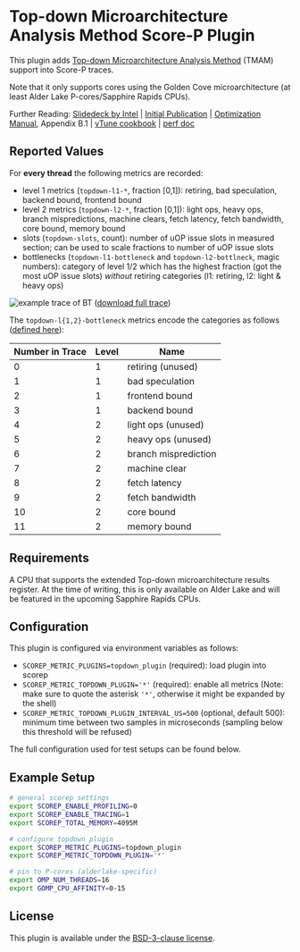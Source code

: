 # Top-down Microarchitecture Analysis Method Score-P Plugin
This plugin adds [Top-down Microarchitecture Analysis Method](https://ieeexplore.ieee.org/document/6844459) (TMAM) support into Score-P traces.

Note that it only supports cores using the Golden Cove microarchitecture (at least Alder Lake P-cores/Sapphire Rapids CPUs).

Further Reading:
[Slidedeck by Intel](https://pdfs.semanticscholar.org/b5e0/1ab1baa6640a39edfa06d556fabd882cdf64.pdf) |
[Initial Publication](https://ieeexplore.ieee.org/document/6844459) |
[Optimization Manual](https://cdrdv2.intel.com/v1/dl/getContent/671488), Appendix B.1 |
[vTune cookbook](https://www.intel.com/content/www/us/en/develop/documentation/vtune-cookbook/top/methodologies/top-down-microarchitecture-analysis-method.html) |
[perf doc](https://git.kernel.org/pub/scm/linux/kernel/git/torvalds/linux.git/tree/tools/perf/Documentation/topdown.txt)

## Reported Values
For **every thread** the following metrics are recorded:

- level 1 metrics (`topdown-l1-*`, fraction [0,1]): retiring, bad speculation, backend bound, frontend bound
- level 2 metrics (`topdown-l2-*`, fraction [0,1]): light ops, heavy ops, branch mispredictions, machine clears, fetch latency, fetch bandwidth, core bound, memory bound
- slots (`topdown-slots`, count): number of uOP issue slots in measured section; can be used to scale fractions to number of uOP issue slots
- bottlenecks (`topdown-l1-bottleneck` and `topdown-l2-bottlneck`, magic numbers): category of level 1/2 which has the highest fraction (got the most uOP issue slots) *without* retiring categories (l1: retiring, l2: light & heavy ops)

![example trace of BT](https://user-images.githubusercontent.com/80697868/181500902-21241fc2-9196-45c2-a8fe-1fd89d7fd072.png)
([download full trace](https://github.com/score-p/scorep_plugin_topdown/files/9209217/scorep-20220728_1328_2452601511261376.tar.gz))

The `topdown-l{1,2}-bottleneck` metrics encode the categories as follows ([defined here](./include/metric.hpp)):

| Number in Trace | Level | Name                 |
|-----------------|-------|----------------------|
| 0               | 1     | retiring (unused)    |
| 1               | 1     | bad speculation      |
| 2               | 1     | frontend bound       |
| 3               | 1     | backend bound        |
| 4               | 2     | light ops (unused)   |
| 5               | 2     | heavy ops (unused)   |
| 6               | 2     | branch misprediction |
| 7               | 2     | machine clear        |
| 8               | 2     | fetch latency        |
| 9               | 2     | fetch bandwidth      |
| 10              | 2     | core bound           |
| 11              | 2     | memory bound         |

## Requirements
A CPU that supports the extended Top-down microarchitecture results register.
At the time of writing, this is only available on Alder Lake and will be featured in the upcoming Sapphire Rapids CPUs.

## Configuration
This plugin is configured via environment variables as follows:

- `SCOREP_METRIC_PLUGINS=topdown_plugin` (required): load plugin into scorep
- `SCOREP_METRIC_TOPDOWN_PLUGIN='*'` (required): enable all metrics
  (Note: make sure to quote the asterisk `'*'`, otherwise it might be expanded by the shell)
- `SCOREP_METRIC_TOPDOWN_PLUGIN_INTERVAL_US=500` (optional, default 500): minimum time between two samples in microseconds (sampling below this threshold will be refused)

The full configuration used for test setups can be found below.

## Example Setup
```bash
# general scorep settings
export SCOREP_ENABLE_PROFILING=0
export SCOREP_ENABLE_TRACING=1
export SCOREP_TOTAL_MEMORY=4095M

# configure topdown plugin
export SCOREP_METRIC_PLUGINS=topdown_plugin
export SCOREP_METRIC_TOPDOWN_PLUGIN='*'

# pin to P-cores (alderlake-specific)
export OMP_NUM_THREADS=16
export GOMP_CPU_AFFINITY=0-15
```

## License
This plugin is available under the [BSD-3-clause license](./LICENSE).
